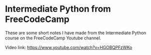 # Intermediate Python from FreeCodeCamp 
These are some short notes I have made from the Intermediate Python course on the FreeCodeCamp Youtube channel.

Video link: https://www.youtube.com/watch?v=HGOBQPFzWKo
